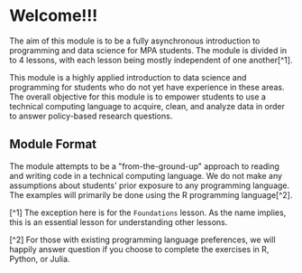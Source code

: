 # Welcome!!!

The aim of this module is to be a fully asynchronous introduction to programming and data science for MPA students. The module is divided in to 4 lessons, with each lesson being mostly independent of one another[^1].


This module is a highly applied introduction to data science and programming for students who do not yet have experience in these areas. The overall objective for this module is to empower students to use a technical computing language to acquire, clean, and analyze data in order to answer policy-based research questions.

## Module Format

The module attempts to be a "from-the-ground-up" approach to reading and writing code in a technical computing language. We do not make any assumptions about students' prior exposure to any programming language. The examples will primarily be done using the R programming language[^2].











[^1] The exception here is for the `Foundations` lesson. As the name implies, this is an essential lesson for understanding other lessons.

[^2] For those with existing programming language preferences, we will happily answer question if you choose to complete the exercises in R, Python, or Julia. 